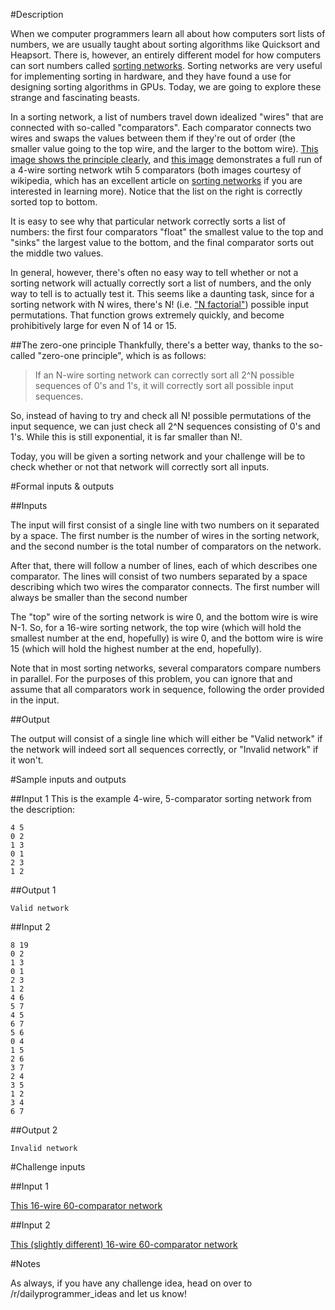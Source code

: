 #Description

When we computer programmers learn all about how computers sort lists of numbers, we are usually taught about sorting algorithms like Quicksort and Heapsort. There is, however, an entirely different model for how computers can sort numbers called [sorting networks](http://en.wikipedia.org/wiki/Sorting_network). Sorting networks are very useful for implementing sorting in hardware, and they have found a use for designing sorting algorithms in GPUs. Today, we are going to explore these strange and fascinating beasts. 

In a sorting network, a list of numbers travel down idealized "wires" that are connected with so-called "comparators". Each comparator connects two wires and swaps the values between them if they're out of order (the smaller value going to the top wire, and the larger to the bottom wire). [This image shows the principle clearly](http://upload.wikimedia.org/wikipedia/commons/thumb/e/e8/Sorting-network-comparator-demonstration.svg/467px-Sorting-network-comparator-demonstration.svg.png), and [this image](http://upload.wikimedia.org/wikipedia/commons/thumb/9/9b/SimpleSortingNetworkFullOperation.svg/1024px-SimpleSortingNetworkFullOperation.svg.png) demonstrates a full run of a 4-wire sorting network wtih 5 comparators (both images courtesy of wikipedia, which has an excellent article on [sorting networks](http://en.wikipedia.org/wiki/Sorting_network) if you are interested in learning more). Notice that the list on the right is correctly sorted top to bottom. 

It is easy to see why that particular network correctly sorts a list of numbers: the first four comparators "float" the smallest value to the top and "sinks" the largest value to the bottom, and the final comparator sorts out the middle two values. 

In general, however, there's often no easy way to tell whether or not a sorting network will actually correctly sort a list of numbers, and the only way to tell is to actually test it. This seems like a daunting task, since for a sorting network with N wires, there's N! (i.e. ["N factorial"](http://en.wikipedia.org/wiki/Factorial)) possible input permutations. That function grows extremely quickly, and become prohibitively large for even N of 14 or 15. 

##The zero-one principle
Thankfully, there's a better way, thanks to the so-called "zero-one principle", which is as follows: 

> If an N-wire sorting network can correctly sort all 2^N possible sequences of 0's and 1's, it will correctly sort all possible input sequences. 

So, instead of having to try and check all N! possible permutations of the input sequence, we can just check all 2^N sequences consisting of 0's and 1's. While this is still exponential, it is far smaller than N!.

Today, you will be given a sorting network and your challenge will be to check whether or not that network will correctly sort all inputs. 

#Formal inputs &amp; outputs

##Inputs

The input will first consist of a single line with two numbers on it separated by a space. The first number is the number of wires in the sorting network, and the second number is the total number of comparators on the network. 

After that, there will follow a number of lines, each of which describes one comparator. The lines will consist of two numbers separated by a space describing which two wires the comparator connects. The first number will always be smaller than the second number

The "top" wire of the sorting network is wire 0, and the bottom wire is wire N-1. So, for a 16-wire sorting network, the top wire (which will hold the smallest number at the end, hopefully) is wire 0, and the bottom wire is wire 15 (which will hold the highest number at the end, hopefully). 

Note that in most sorting networks, several comparators compare numbers in parallel. For the purposes of this problem, you can ignore that and assume that all comparators work in sequence, following the order provided in the input. 

##Output

The output will consist of a single line which will either be "Valid network" if the network will indeed sort all sequences correctly, or "Invalid network" if it won't. 

#Sample inputs and outputs

##Input 1
This is the example 4-wire, 5-comparator sorting network from the description: 

    4 5
    0 2
    1 3
    0 1
    2 3
    1 2

##Output 1

    Valid network
    
##Input 2

    8 19
    0 2
    1 3
    0 1
    2 3
    1 2
    4 6
    5 7
    4 5
    6 7
    5 6
    0 4
    1 5
    2 6
    3 7
    2 4
    3 5
    1 2
    3 4
    6 7

##Output 2

    Invalid network

#Challenge inputs

##Input 1

[This 16-wire 60-comparator network](https://gist.githubusercontent.com/anonymous/274991a6297f8291716f/raw/ea60f5bcfa2577bdce5f18ffbbaa7d09058f1c7a/challenge1.txt)

##Input 2

[This (slightly different) 16-wire 60-comparator network](https://gist.githubusercontent.com/anonymous/1d74c14d00dff6369db6/raw/58cad39fa8c7980620c24aca681248084e0738c4/challenge2.txt)

#Notes

As always, if you have any challenge idea, head on over to /r/dailyprogrammer_ideas and let us know!